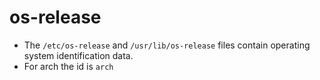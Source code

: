 # os-release

- The `/etc/os-release` and `/usr/lib/os-release` files contain operating system identification data.
- For arch the id is `arch`
